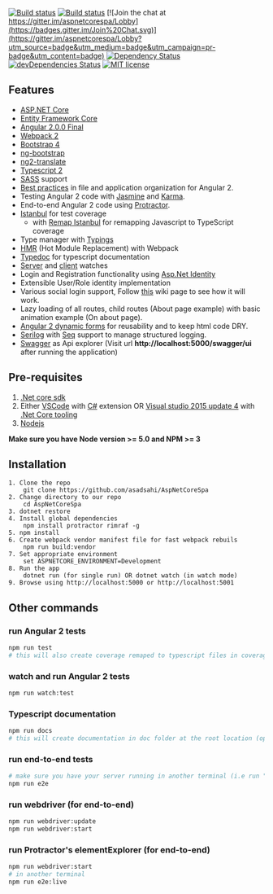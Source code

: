 [![Build status](https://asadsahi.visualstudio.com/_apis/public/build/definitions/a1519ab8-9104-47eb-96cc-6c37519c8b69/7/badge)](https://asadsahi.visualstudio.com/playground/_build/index?context=allDefinitions&path=%5C&definitionId=7&_a=completed)
[![Build status](https://ci.appveyor.com/api/projects/status/xm3d3c8wens0ee1b?svg=true)](https://ci.appveyor.com/project/asadsahi/aspnetcorespa)
[![Join the chat at https://gitter.im/aspnetcorespa/Lobby](https://badges.gitter.im/Join%20Chat.svg)](https://gitter.im/aspnetcorespa/Lobby?utm_source=badge&utm_medium=badge&utm_campaign=pr-badge&utm_content=badge)
[![Dependency Status](https://david-dm.org/asadsahi/AspNetCoreSpa.svg)](https://david-dm.org/asadsahi/AspNetCoreSpa)
[![devDependencies Status](https://david-dm.org/asadsahi/AspNetCoreSpa/dev-status.svg)](https://david-dm.org/asadsahi/AspNetCoreSpa?type=dev)
[![MIT license](http://img.shields.io/badge/license-MIT-brightgreen.svg)](http://opensource.org/licenses/MIT)

## Features

* [ASP.NET Core](http://www.dot.net/)
* [Entity Framework Core](https://docs.efproject.net/en/latest/)
* [Angular 2.0.0 Final](https://angular.io/)
* [Webpack 2](https://webpack.github.io/)
* [Bootstrap 4](http://v4-alpha.getbootstrap.com/)
* [ng-bootstrap](https://ng-bootstrap.github.io/)
* [ng2-translate](https://github.com/ocombe/ng2-translate)
* [Typescript 2](http://www.typescriptlang.org/)
* [SASS](http://sass-lang.com/) support
* [Best practices](https://angular.io/docs/ts/latest/guide/style-guide.html) in file and application organization for Angular 2.
* Testing Angular 2 code with [Jasmine](http://jasmine.github.io/) and [Karma](https://karma-runner.github.io/0.13/index.html).
* End-to-end Angular 2 code using [Protractor](http://www.protractortest.org).
* [Istanbul](https://github.com/gotwarlost/istanbul) for test coverage
  * with [Remap Istanbul](https://github.com/SitePen/remap-istanbul) for remapping Javascript to TypeScript coverage
* Type manager with [Typings](https://github.com/typings/typings)
* [HMR](https://webpack.github.io/docs/hot-module-replacement.html) (Hot Module Replacement) with Webpack
* [Typedoc](http://typedoc.io/) for typescript documentation
* [Server](https://github.com/aspnet/dotnet-watch) and [client](https://webpack.github.io/docs/hot-module-replacement.html) watches
* Login and Registration functionality using [Asp.Net Identity](https://docs.asp.net/en/latest/security/authentication/identity.html)
* Extensible User/Role identity implementation
* Various social login support, Follow [this](https://github.com/asadsahi/AspNetCoreSpa/wiki/Social-Login-Setup) wiki page to see how it will work.
* Lazy loading of all routes, child routes (About page example) with basic animation example (On about page).
* [Angular 2 dynamic forms](https://angular.io/docs/ts/latest/cookbook/dynamic-form.html) for reusability and to keep html code DRY.
* [Serilog](https://serilog.net/) with [Seq](https://getseq.net/) support to manage structured logging.
* [Swagger](http://swagger.io/) as Api explorer (Visit url **http://localhost:5000/swagger/ui** after running the application)
 
## Pre-requisites

1. [.Net core sdk](https://www.microsoft.com/net/core#windows)
2. Either [VSCode](https://code.visualstudio.com/) with [C#](https://marketplace.visualstudio.com/items?itemName=ms-vscode.csharp) extension OR [Visual studio 2015 update 4](https://www.visualstudio.com/) with [.Net Core tooling](https://www.microsoft.com/net/core#windows)
3. [Nodejs](https://nodejs.org/en/)

**Make sure you have Node version >= 5.0 and NPM >= 3**

## Installation
```
1. Clone the repo
    git clone https://github.com/asadsahi/AspNetCoreSpa
2. Change directory to our repo
    cd AspNetCoreSpa
3. dotnet restore
4. Install global dependencies
    npm install protractor rimraf -g
5. npm install
6. Create webpack vendor manifest file for fast webpack rebuils
    npm run build:vendor
7. Set appropriate environment 
    set ASPNETCORE_ENVIRONMENT=Development
8. Run the app 
    dotnet run (for single run) OR dotnet watch (in watch mode)
9. Browse using http://localhost:5000 or http://localhost:5001 

```

## Other commands

### run Angular 2 tests
```bash
npm run test
# this will also create coverage remaped to typescript files in coverage folder after test run completes
```
### watch and run Angular 2 tests
```bash
npm run watch:test
```
### Typescript documentation
```bash
npm run docs
# this will create documentation in doc folder at the root location (open index.html file) 
```
### run end-to-end tests
```bash
# make sure you have your server running in another terminal (i.e run "dotnet run" command)
npm run e2e
```

### run webdriver (for end-to-end)
```bash
npm run webdriver:update
npm run webdriver:start
```

### run Protractor's elementExplorer (for end-to-end)
```bash
npm run webdriver:start
# in another terminal
npm run e2e:live
```

